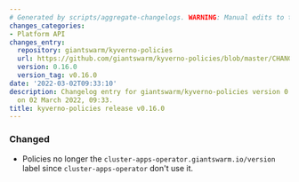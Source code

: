 ```yaml
---
# Generated by scripts/aggregate-changelogs. WARNING: Manual edits to this files will be overwritten.
changes_categories:
- Platform API
changes_entry:
  repository: giantswarm/kyverno-policies
  url: https://github.com/giantswarm/kyverno-policies/blob/master/CHANGELOG.md#0160---2022-03-02
  version: 0.16.0
  version_tag: v0.16.0
date: '2022-03-02T09:33:10'
description: Changelog entry for giantswarm/kyverno-policies version 0.16.0, published
  on 02 March 2022, 09:33.
title: kyverno-policies release v0.16.0
---
```


### Changed
- Policies no longer the `cluster-apps-operator.giantswarm.io/version` label since `cluster-apps-operator` don't use it.
